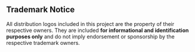 ## Trademark Notice

All distribution logos included in this project are the property of their respective owners. 
They are included **for informational and identification purposes only** and do not imply endorsement or sponsorship by the respective trademark owners.


